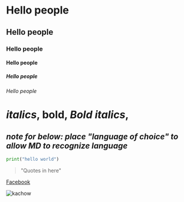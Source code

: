 # Hello people
## Hello people
### Hello people 
#### Hello people
##### Hello people
###### Hello people

# *italics*, **bold**, ***Bold italics***, 

## *note for below: place "language of choice" to allow MD to recognize language*
```python  
print("hello world") 

```
> "Quotes in here"

[Facebook](https://www.facebook.com)

![kachow](https://upload.wikimedia.org/wikipedia/en/8/82/Lightning_McQueen.png)

